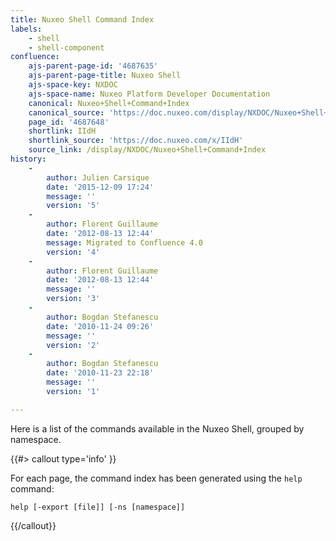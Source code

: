 ```yaml
---
title: Nuxeo Shell Command Index
labels:
    - shell
    - shell-component
confluence:
    ajs-parent-page-id: '4687635'
    ajs-parent-page-title: Nuxeo Shell
    ajs-space-key: NXDOC
    ajs-space-name: Nuxeo Platform Developer Documentation
    canonical: Nuxeo+Shell+Command+Index
    canonical_source: 'https://doc.nuxeo.com/display/NXDOC/Nuxeo+Shell+Command+Index'
    page_id: '4687648'
    shortlink: IIdH
    shortlink_source: 'https://doc.nuxeo.com/x/IIdH'
    source_link: /display/NXDOC/Nuxeo+Shell+Command+Index
history:
    - 
        author: Julien Carsique
        date: '2015-12-09 17:24'
        message: ''
        version: '5'
    - 
        author: Florent Guillaume
        date: '2012-08-13 12:44'
        message: Migrated to Confluence 4.0
        version: '4'
    - 
        author: Florent Guillaume
        date: '2012-08-13 12:44'
        message: ''
        version: '3'
    - 
        author: Bogdan Stefanescu
        date: '2010-11-24 09:26'
        message: ''
        version: '2'
    - 
        author: Bogdan Stefanescu
        date: '2010-11-23 22:18'
        message: ''
        version: '1'

---
```

Here is a list of the commands&nbsp;available in the Nuxeo Shell, grouped by namespace.

{{#> callout type='info' }}

For each page, the command index has been generated using the&nbsp;`help` command:

```
help [-export [file]] [-ns [namespace]]
```

{{/callout}}